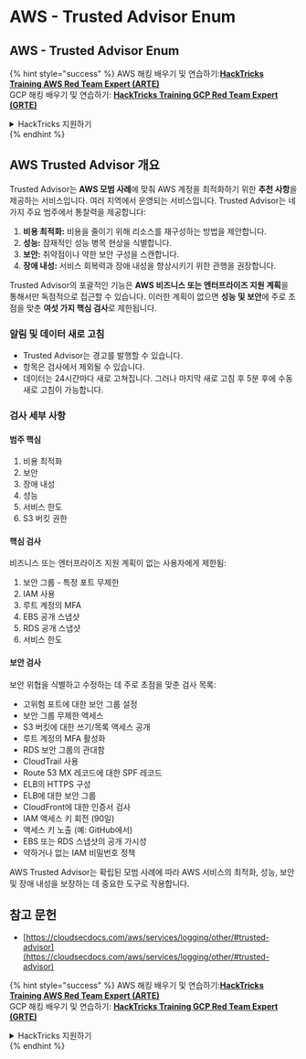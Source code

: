 # AWS - Trusted Advisor Enum

## AWS - Trusted Advisor Enum

{% hint style="success" %}
AWS 해킹 배우기 및 연습하기:<img src="../../../../.gitbook/assets/image (1) (1) (1).png" alt="" data-size="line">[**HackTricks Training AWS Red Team Expert (ARTE)**](https://training.hacktricks.xyz/courses/arte)<img src="../../../../.gitbook/assets/image (1) (1) (1).png" alt="" data-size="line">\
GCP 해킹 배우기 및 연습하기: <img src="../../../../.gitbook/assets/image (2).png" alt="" data-size="line">[**HackTricks Training GCP Red Team Expert (GRTE)**<img src="../../../../.gitbook/assets/image (2).png" alt="" data-size="line">](https://training.hacktricks.xyz/courses/grte)

<details>

<summary>HackTricks 지원하기</summary>

* [**구독 계획**](https://github.com/sponsors/carlospolop) 확인하기!
* **💬 [**Discord 그룹**](https://discord.gg/hRep4RUj7f) 또는 [**텔레그램 그룹**](https://t.me/peass)에 참여하거나 **Twitter** 🐦 [**@hacktricks\_live**](https://twitter.com/hacktricks_live)**를 팔로우하세요.**
* **[**HackTricks**](https://github.com/carlospolop/hacktricks) 및 [**HackTricks Cloud**](https://github.com/carlospolop/hacktricks-cloud) 깃허브 리포지토리에 PR을 제출하여 해킹 팁을 공유하세요.**

</details>
{% endhint %}

## AWS Trusted Advisor 개요

Trusted Advisor는 **AWS 모범 사례**에 맞춰 AWS 계정을 최적화하기 위한 **추천 사항**을 제공하는 서비스입니다. 여러 지역에서 운영되는 서비스입니다. Trusted Advisor는 네 가지 주요 범주에서 통찰력을 제공합니다:

1. **비용 최적화:** 비용을 줄이기 위해 리소스를 재구성하는 방법을 제안합니다.
2. **성능:** 잠재적인 성능 병목 현상을 식별합니다.
3. **보안:** 취약점이나 약한 보안 구성을 스캔합니다.
4. **장애 내성:** 서비스 회복력과 장애 내성을 향상시키기 위한 관행을 권장합니다.

Trusted Advisor의 포괄적인 기능은 **AWS 비즈니스 또는 엔터프라이즈 지원 계획**을 통해서만 독점적으로 접근할 수 있습니다. 이러한 계획이 없으면 **성능 및 보안**에 주로 초점을 맞춘 **여섯 가지 핵심 검사**로 제한됩니다.

### 알림 및 데이터 새로 고침

* Trusted Advisor는 경고를 발행할 수 있습니다.
* 항목은 검사에서 제외될 수 있습니다.
* 데이터는 24시간마다 새로 고쳐집니다. 그러나 마지막 새로 고침 후 5분 후에 수동 새로 고침이 가능합니다.

### **검사 세부 사항**

#### 범주 핵심

1. 비용 최적화
2. 보안
3. 장애 내성
4. 성능
5. 서비스 한도
6. S3 버킷 권한

#### 핵심 검사

비즈니스 또는 엔터프라이즈 지원 계획이 없는 사용자에게 제한됨:

1. 보안 그룹 - 특정 포트 무제한
2. IAM 사용
3. 루트 계정의 MFA
4. EBS 공개 스냅샷
5. RDS 공개 스냅샷
6. 서비스 한도

#### 보안 검사

보안 위협을 식별하고 수정하는 데 주로 초점을 맞춘 검사 목록:

* 고위험 포트에 대한 보안 그룹 설정
* 보안 그룹 무제한 액세스
* S3 버킷에 대한 쓰기/목록 액세스 공개
* 루트 계정의 MFA 활성화
* RDS 보안 그룹의 관대함
* CloudTrail 사용
* Route 53 MX 레코드에 대한 SPF 레코드
* ELB의 HTTPS 구성
* ELB에 대한 보안 그룹
* CloudFront에 대한 인증서 검사
* IAM 액세스 키 회전 (90일)
* 액세스 키 노출 (예: GitHub에서)
* EBS 또는 RDS 스냅샷의 공개 가시성
* 약하거나 없는 IAM 비밀번호 정책

AWS Trusted Advisor는 확립된 모범 사례에 따라 AWS 서비스의 최적화, 성능, 보안 및 장애 내성을 보장하는 데 중요한 도구로 작용합니다.

## **참고 문헌**

* [https://cloudsecdocs.com/aws/services/logging/other/#trusted-advisor](https://cloudsecdocs.com/aws/services/logging/other/#trusted-advisor)

{% hint style="success" %}
AWS 해킹 배우기 및 연습하기:<img src="../../../../.gitbook/assets/image (1) (1) (1).png" alt="" data-size="line">[**HackTricks Training AWS Red Team Expert (ARTE)**](https://training.hacktricks.xyz/courses/arte)<img src="../../../../.gitbook/assets/image (1) (1) (1).png" alt="" data-size="line">\
GCP 해킹 배우기 및 연습하기: <img src="../../../../.gitbook/assets/image (2).png" alt="" data-size="line">[**HackTricks Training GCP Red Team Expert (GRTE)**<img src="../../../../.gitbook/assets/image (2).png" alt="" data-size="line">](https://training.hacktricks.xyz/courses/grte)

<details>

<summary>HackTricks 지원하기</summary>

* [**구독 계획**](https://github.com/sponsors/carlospolop) 확인하기!
* **💬 [**Discord 그룹**](https://discord.gg/hRep4RUj7f) 또는 [**텔레그램 그룹**](https://t.me/peass)에 참여하거나 **Twitter** 🐦 [**@hacktricks\_live**](https://twitter.com/hacktricks_live)**를 팔로우하세요.**
* **[**HackTricks**](https://github.com/carlospolop/hacktricks) 및 [**HackTricks Cloud**](https://github.com/carlospolop/hacktricks-cloud) 깃허브 리포지토리에 PR을 제출하여 해킹 팁을 공유하세요.**

</details>
{% endhint %}

